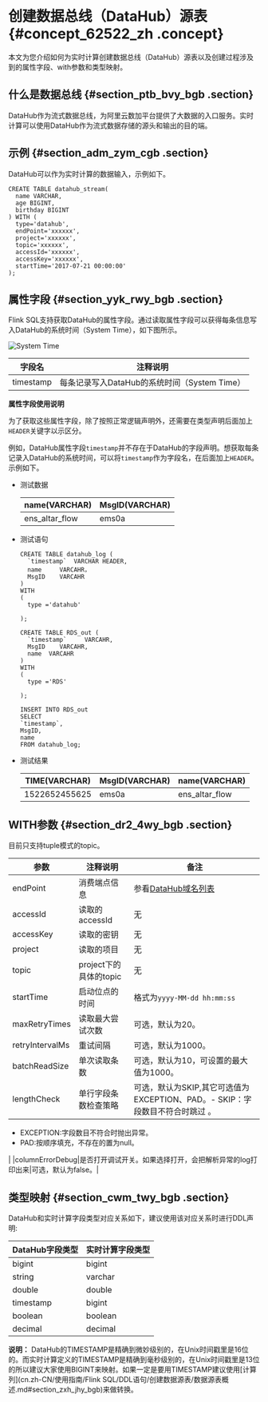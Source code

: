 # 创建数据总线（DataHub）源表 {#concept_62522_zh .concept}

本文为您介绍如何为实时计算创建数据总线（DataHub）源表以及创建过程涉及到的属性字段、with参数和类型映射。

## 什么是数据总线 {#section_ptb_bvy_bgb .section}

DataHub作为流式数据总线，为阿里云数加平台提供了大数据的入口服务。实时计算可以使用DataHub作为流式数据存储的源头和输出的目的端。

## 示例 {#section_adm_zym_cgb .section}

DataHub可以作为实时计算的数据输入，示例如下。

```language-sql
CREATE TABLE datahub_stream(
  name VARCHAR,
  age BIGINT,
  birthday BIGINT
) WITH (
  type='datahub',
  endPoint='xxxxxx',
  project='xxxxxx',
  topic='xxxxxx',
  accessId='xxxxxx',
  accessKey='xxxxxx',
  startTime='2017-07-21 00:00:00'
); 

```

## 属性字段 {#section_yyk_rwy_bgb .section}

Flink SQL支持获取DataHub的属性字段。通过读取属性字段可以获得每条信息写入DataHub的系统时间（System Time），如下图所示。

![System Time](http://docs-aliyun.cn-hangzhou.oss.aliyun-inc.com/assets/pic/62522/cn_zh/1522727303925/1122.png)

|字段名|注释说明|
|---|----|
|timestamp|每条记录写入DataHub的系统时间（System Time）|

**属性字段使用说明**

为了获取这些属性字段，除了按照正常逻辑声明外，还需要在类型声明后面加上`HEADER`关键字以示区分。

例如，DataHub属性字段`timestamp`并不存在于DataHub的字段声明。想获取每条记录入DataHub的系统时间，可以将`timestamp`作为字段名，在后面加上`HEADER`。示例如下。

-   测试数据

    |name\(VARCHAR\)|MsgID\(VARCHAR\)|
    |---------------|----------------|
    |ens\_altar\_flow|ems0a|

-   测试语句

    ```language-sql
    CREATE TABLE datahub_log (
      `timestamp`  VARCHAR HEADER,
      name     VARCAHR，
      MsgID    VARCAHR
    )
    WITH
    (
      type ='datahub'
      
    );
    
    CREATE TABLE RDS_out (
      `timestamp`     VARCAHR,
      MsgID    VARCAHR,
      name  VARCAHR
    )
    WITH
    (
      type ='RDS'
      
    );
    
    INSERT INTO RDS_out
    SELECT 
    `timestamp`,
    MsgID,
    name
    FROM datahub_log;
    
    ```

-   测试结果

    |TIME\(VARCHAR\)|MsgID\(VARCHAR\)|name\(VARCHAR\)|
    |---------------|----------------|---------------|
    |1522652455625|ems0a|ens\_altar\_flow|


## WITH参数 {#section_dr2_4wy_bgb .section}

目前只支持tuple模式的topic。

|参数|注释说明|备注|
|--|----|--|
|endPoint|消费端点信息|参看[DataHub域名列表](https://help.aliyun.com/document_detail/47442.html?spm=5176.doc47439.6.542.w2TEz3) |
|accessId|读取的accessId|无|
|accessKey|读取的密钥|无|
|project|读取的项目|无|
|topic|project下的具体的topic|无|
|startTime|启动位点的时间|格式为`yyyy-MM-dd hh:mm:ss`|
|maxRetryTimes|读取最大尝试次数|可选，默认为20。|
|retryIntervalMs|重试间隔|可选，默认为1000。|
|batchReadSize|单次读取条数|可选，默认为10，可设置的最大值为1000。|
|lengthCheck|单行字段条数检查策略|可选，默认为SKIP,其它可选值为EXCEPTION、PAD。-   SKIP：字段数目不符合时跳过 。
-   EXCEPTION:字段数目不符合时抛出异常。
-   PAD:按顺序填充，不存在的置为null。

|
|columnErrorDebug|是否打开调试开关。如果选择打开，会把解析异常的log打印出来|可选，默认为false。|

## 类型映射 {#section_cwm_twy_bgb .section}

DataHub和实时计算字段类型对应关系如下，建议使用该对应关系时进行DDL声明:

|DataHub字段类型|实时计算字段类型|
|-----------|--------|
|bigint|bigint|
|string|varchar|
|double|double|
|timestamp|bigint|
|boolean|boolean|
|decimal|decimal|

**说明：** DataHub的TIMESTAMP是精确到微妙级别的，在Unix时间戳里是16位的。而实时计算定义的TIMESTAMP是精确到毫秒级别的，在Unix时间戳里是13位的所以建议大家使用BIGINT来映射。如果一定是要用TIMESTAMP建议使用[计算列](cn.zh-CN/使用指南/Flink SQL/DDL语句/创建数据源表/数据源表概述.md#section_zxh_jhy_bgb)来做转换。


